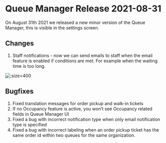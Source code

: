 # Queue Manager Release 2021-08-31
On August 31th 2021 we released a new minor version of the Queue Manager, this is visible in the settings screen.

## Changes
1. Staff notifications - now we can send emails to staff when the email feature is enabled if conditions are met. For example when the waiting time is too long. 

![](/assets/staff-notifications-31-aug-2021.png ":size=400")

## Bugfixes
1. Fixed translation messages for order pickup and walk-in tickets
2. If no Occupancy feature is active, you won’t see Occupancy related fields in Queue Manager UI
3. Fixed a bug with incorrect notification type when only email notification type is specified
4. Fixed a bug with incorrect labeling when an order pickup ticket has the same order id within two queues for the same organization.